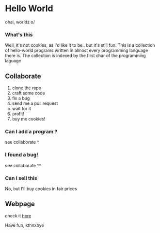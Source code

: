 Hello World
============
ohai, worldz o/

### What's this
Well, it's not cookies, as I'd like it to be.. but it's still fun. This is a
collection of hello-world programs written in almost every programming 
language there is. The collection is indexed by the first char of the 
programming laguage

Collaborate
------------
1. clone the repo
2. craft some code
3. fix a bug
4. send me a pull request
5. wait for it
6. profit!
7. buy me cookies!

### Can I add a program ?
see collaborate ^
### I found a bug!
see collaborate ^^
### Can I sell this
No, but I'll buy cookies in fair prices

Webpage
--------
check it [here][1]

Have fun,
kthnxbye

[1]: http://c00kiemon5ter.github.com/hello-world/
